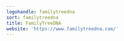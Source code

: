 ```yaml
---
logohandle: familytreedna
sort: familytreedna
title: FamilyTreeDNA
website: 'https://www.familytreedna.com/'
---
```

